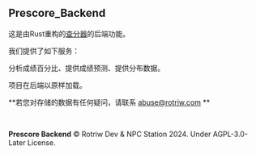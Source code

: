 ## Prescore_Backend

这是由Rust重构的[查分器](https://github.com/GoForceX/PrescoreFlutter)的后端功能。

我们提供了如下服务：

分析成绩百分比、提供成绩预测、提供分布数据。

项目在后端以原样加载。

**若您对存储的数据有任何疑问，请联系 abuse@rotriw.com **


<br/>

**Prescore Backend** &copy; Rotriw Dev & NPC Station 2024. Under AGPL-3.0-Later License.
